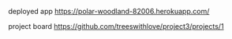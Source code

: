 deployed app
https://polar-woodland-82006.herokuapp.com/

project board
https://github.com/treeswithlove/project3/projects/1